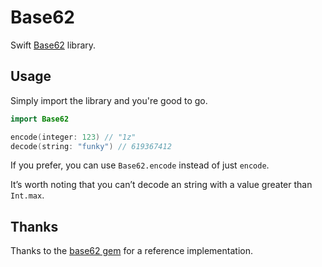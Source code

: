 # Base62

Swift [Base62](https://en.wikipedia.org/wiki/Base62) library.


## Usage

Simply import the library and you're good to go.

```swift
import Base62

encode(integer: 123) // "1z"
decode(string: "funky") // 619367412
```

If you prefer, you can use `Base62.encode` instead of just `encode`.

It’s worth noting that you can’t decode an string with a value greater than `Int.max`.


## Thanks

Thanks to the [base62 gem](https://github.com/jtzemp/base62) for a reference implementation.
